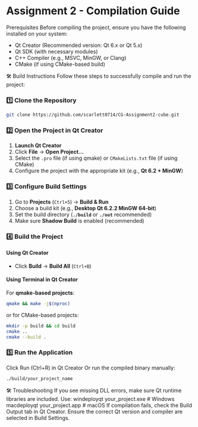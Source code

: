 # Assignment 2 - Compilation Guide

Prerequisites
Before compiling the project, ensure you have the following installed on your system:

- Qt Creator (Recommended version: Qt 6.x or Qt 5.x)
- Qt SDK (with necessary modules)
- C++ Compiler (e.g., MSVC, MinGW, or Clang)
- CMake (if using CMake-based build)


🛠️ Build Instructions
Follow these steps to successfully compile and run the project:

### 1️⃣ Clone the Repository
```bash
git clone https://github.com/scarlett0714/CG-Assignment2-cube.git
```

### 2️⃣ Open the Project in Qt Creator
1. **Launch Qt Creator**  
2. Click **File** → **Open Project...**  
3. Select the `.pro` file (if using qmake) or `CMakeLists.txt` file (if using CMake)  
4. Configure the project with the appropriate kit (e.g., **Qt 6.2 + MinGW**)  

### 3️⃣ Configure Build Settings
1. Go to **Projects** (`Ctrl+5`) → **Build & Run**
2. Choose a build kit (e.g., **Desktop Qt 6.2.2 MinGW 64-bit**)
3. Set the build directory (**`./build`** or **`./out`** recommended)
4. Make sure **Shadow Build** is enabled (recommended)

### 4️⃣ Build the Project
#### **Using Qt Creator**
- Click **Build** → **Build All** (`Ctrl+B`)

#### **Using Terminal in Qt Creator**
For **qmake-based projects**:
```bash
qmake && make -j$(nproc)
```

or for CMake-based projects:
```bash
mkdir -p build && cd build
cmake ..
cmake --build .
```

### 5️⃣ Run the Application
Click Run (Ctrl+R) in Qt Creator
Or run the compiled binary manually:
```bash
./build/your_project_name
```

🛠️ Troubleshooting
If you see missing DLL errors, make sure Qt runtime libraries are included. Use:
windeployqt your_project.exe  # Windows
macdeployqt your_project.app  # macOS
If compilation fails, check the Build Output tab in Qt Creator.
Ensure the correct Qt version and compiler are selected in Build Settings.
